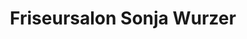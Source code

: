 ---
title: "Friseursalon Sonja Wurzer"
url: /ihrlerstein/friseursalon-sonja-wurzer/
shop: Friseur
---